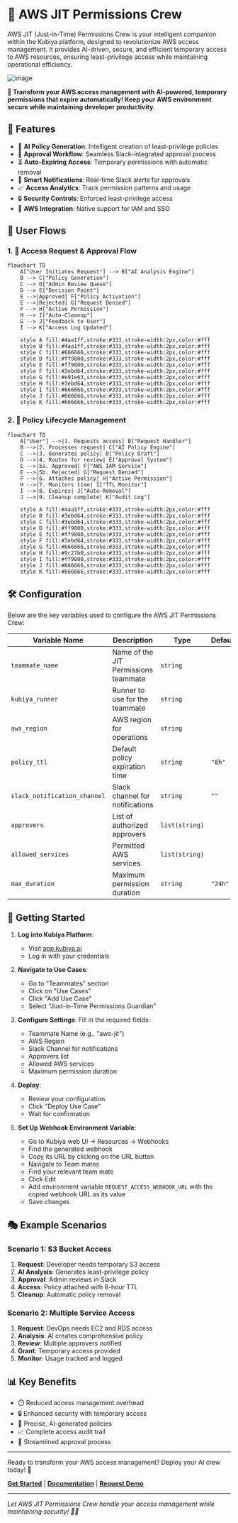 # 🔐 AWS JIT Permissions Crew

AWS JIT (Just-In-Time) Permissions Crew is your intelligent companion within the Kubiya platform, designed to revolutionize AWS access management. It provides AI-driven, secure, and efficient temporary access to AWS resources, ensuring least-privilege access while maintaining operational efficiency.

![image](https://github.com/user-attachments/assets/3e1c54e4-81c0-4b80-b7f5-d53f46caf195)

**🎯 Transform your AWS access management with AI-powered, temporary permissions that expire automatically! Keep your AWS environment secure while maintaining developer productivity.**

## 🌟 Features

- 🤖 **AI Policy Generation**: Intelligent creation of least-privilege policies
- 👥 **Approval Workflow**: Seamless Slack-integrated approval process
- ⏳ **Auto-Expiring Access**: Temporary permissions with automatic removal
- 📢 **Smart Notifications**: Real-time Slack alerts for approvals
- 📈 **Access Analytics**: Track permission patterns and usage
- 🔒 **Security Controls**: Enforced least-privilege access
- 🔄 **AWS Integration**: Native support for IAM and SSO

## 🔄 User Flows

### 1. 🎫 Access Request & Approval Flow

```mermaid
flowchart TD
    A["User Initiates Request"] --> B["AI Analysis Engine"]
    B --> C["Policy Generation"]
    C --> D["Admin Review Queue"]
    D --> E{"Decision Point"}
    E -->|Approved| F["Policy Activation"]
    E -->|Rejected| G["Request Denied"]
    F --> H["Active Permission"]
    H --> I["Auto-Cleanup"]
    G --> J["Feedback to User"]
    I --> K["Access Log Updated"]

    style A fill:#4aa1ff,stroke:#333,stroke-width:2px,color:#fff
    style B fill:#4aa1ff,stroke:#333,stroke-width:2px,color:#fff
    style C fill:#666666,stroke:#333,stroke-width:2px,color:#fff
    style D fill:#ff9800,stroke:#333,stroke-width:2px,color:#fff
    style E fill:#ff9800,stroke:#333,stroke-width:2px,color:#fff
    style F fill:#3ebd64,stroke:#333,stroke-width:2px,color:#fff
    style G fill:#e91e63,stroke:#333,stroke-width:2px,color:#fff
    style H fill:#3ebd64,stroke:#333,stroke-width:2px,color:#fff
    style I fill:#666666,stroke:#333,stroke-width:2px,color:#fff
    style J fill:#666666,stroke:#333,stroke-width:2px,color:#fff
    style K fill:#666666,stroke:#333,stroke-width:2px,color:#fff
```

### 2. 🔐 Policy Lifecycle Management

```mermaid
flowchart TD
    A["User"] -->|1. Requests access| B["Request Handler"]
    B -->|2. Processes request| C["AI Policy Engine"]
    C -->|3. Generates policy| D["Policy Draft"]
    D -->|4. Routes for review| E["Approval System"]
    E -->|5a. Approved| F["AWS IAM Service"]
    E -->|5b. Rejected| G["Request Denied"]
    F -->|6. Attaches policy| H["Active Permission"]
    H -->|7. Monitors time| I["TTL Monitor"]
    I -->|8. Expires| J["Auto-Removal"]
    J -->|9. Cleanup complete| K["Audit Log"]

    style A fill:#4aa1ff,stroke:#333,stroke-width:2px,color:#fff
    style B fill:#3ebd64,stroke:#333,stroke-width:2px,color:#fff
    style C fill:#3ebd64,stroke:#333,stroke-width:2px,color:#fff
    style D fill:#ff9800,stroke:#333,stroke-width:2px,color:#fff
    style E fill:#ff9800,stroke:#333,stroke-width:2px,color:#fff
    style F fill:#3ebd64,stroke:#333,stroke-width:2px,color:#fff
    style G fill:#666666,stroke:#333,stroke-width:2px,color:#fff
    style H fill:#9c27b0,stroke:#333,stroke-width:2px,color:#fff
    style I fill:#ff9800,stroke:#333,stroke-width:2px,color:#fff
    style J fill:#666666,stroke:#333,stroke-width:2px,color:#fff
    style K fill:#666666,stroke:#333,stroke-width:2px,color:#fff
```

## 🛠️ Configuration

Below are the key variables used to configure the AWS JIT Permissions Crew:

| Variable Name | Description | Type | Default |
|---------------|-------------|------|---------|
| `teammate_name` | Name of the JIT Permissions teammate | `string` | |
| `kubiya_runner` | Runner to use for the teammate | `string` | |
| `aws_region` | AWS region for operations | `string` | |
| `policy_ttl` | Default policy expiration time | `string` | `"8h"` |
| `slack_notification_channel` | Slack channel for notifications | `string` | `""` |
| `approvers` | List of authorized approvers | `list(string)` | |
| `allowed_services` | Permitted AWS services | `list(string)` | |
| `max_duration` | Maximum permission duration | `string` | `"24h"` |

## 🚀 Getting Started

1. **Log into Kubiya Platform**:
   - Visit [app.kubiya.ai](https://app.kubiya.ai)
   - Log in with your credentials

2. **Navigate to Use Cases**:
   - Go to "Teammates" section
   - Click on "Use Cases"
   - Click "Add Use Case"
   - Select "Just-in-Time Permissions Guardian"

3. **Configure Settings**:
   Fill in the required fields:
   - Teammate Name (e.g., "aws-jit")
   - AWS Region
   - Slack Channel for notifications
   - Approvers list
   - Allowed AWS services
   - Maximum permission duration

4. **Deploy**:
   - Review your configuration
   - Click "Deploy Use Case"
   - Wait for confirmation

5. **Set Up Webhook Environment Variable**:
   - Go to Kubiya web UI -> Resources -> Webhooks
   - Find the generated webhook
   - Copy its URL by clicking on the URL button
   - Navigate to Team mates
   - Find your relevant team mate
   - Click Edit
   - Add environment variable `REQUEST_ACCESS_WEBHOOK_URL` with the copied webhook URL as its value
   - Save changes

## 🎭 Example Scenarios

### Scenario 1: S3 Bucket Access

1. **Request**: Developer needs temporary S3 access
2. **AI Analysis**: Generates least-privilege policy
3. **Approval**: Admin reviews in Slack
4. **Access**: Policy attached with 8-hour TTL
5. **Cleanup**: Automatic policy removal

### Scenario 2: Multiple Service Access

1. **Request**: DevOps needs EC2 and RDS access
2. **Analysis**: AI creates comprehensive policy
3. **Review**: Multiple approvers notified
4. **Grant**: Temporary access provided
5. **Monitor**: Usage tracked and logged

## 📊 Key Benefits

- ⏱️ Reduced access management overhead
- 🔒 Enhanced security with temporary access
- 🎯 Precise, AI-generated policies
- 📈 Complete access audit trail
- 👥 Streamlined approval process

---

Ready to transform your AWS access management? Deploy your AI crew today! 🚀

**[Get Started](https://app.kubiya.ai)** | **[Documentation](https://docs.kubiya.ai)** | **[Request Demo](https://kubiya.ai)**

---

*Let AWS JIT Permissions Crew handle your access management while maintaining security! 🔐✨*

